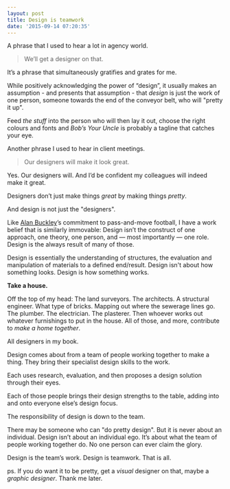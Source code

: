 ```yaml
---
layout: post
title: Design is teamwork
date: '2015-09-14 07:20:35'
---
```


A phrase that I used to hear a lot in agency world.

> We’ll get a designer on that.

It’s a phrase that simultaneously gratifies and grates for me.

While positively acknowledging the power of “design”, it usually makes an assumption - and presents that assumption - that *design* is just the work of one person, someone towards the end of the conveyor belt, who will "pretty it up".

Feed *the stuff* into the person who will then lay it out, choose the right colours and fonts and *Bob’s Your Uncle* is probably a tagline that catches your eye.

Another phrase I used to hear in client meetings.

> Our designers will make it look great.

Yes. Our designers will. And I’d be confident my colleagues will indeed make it great.

Designers don’t just make things *great* by making things *pretty*.

And design is not just the "designers".

Like [Alan Buckley](https://en.wikipedia.org/wiki/Alan_Buckley)’s commitment to pass-and-move football, I have a work belief that is similarly immovable: Design isn’t the construct of one approach, one theory, one person, and — most importantly — one role. Design is the always result of many of those.

Design is essentially the understanding of structures, the evaluation and manipulation of materials to a defined end/result. Design isn't about how something looks. Design is how something works.

**Take a house.**

Off the top of my head: The land surveyors. The architects. A structural engineer. What type of bricks. Mapping out where the sewerage lines go. The plumber. The electrician. The plasterer. Then whoever works out whatever furnishings to put in the house. All of those, and more, contribute to *make a home together*.

All designers in my book.

Design comes about from a team of people working together to make a thing. They bring their specialist design skills to the work.

Each uses research, evaluation, and then proposes a design solution through their eyes.

Each of those people brings their design strengths to the table, adding into and onto everyone else’s design focus.

The responsibility of design is down to the team.

There may be someone who can "do pretty design". But it is never about an individual. Design isn’t about an individual ego. It’s about what the team of people working together do. No one person can ever claim the glory.

Design is the team’s work. Design is teamwork. That is all.

ps. If you do want it to be pretty, get a *visual* designer on that, maybe a *graphic designer*. Thank me later.
